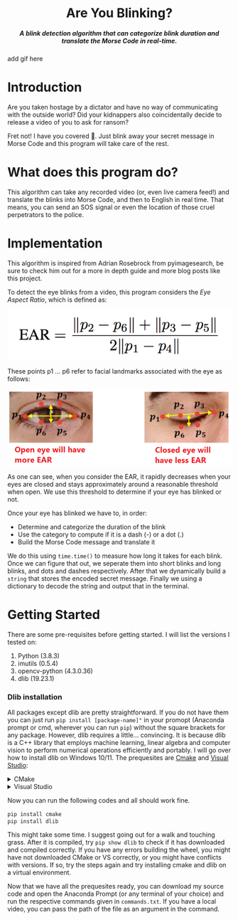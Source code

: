 <H1 align="center">
    Are You Blinking?
</H1>

<H5 align="center">
    A blink detection algorithm that can categorize blink duration and translate the Morse Code in real-time.
</H5>

add gif here

# Introduction

Are you taken hostage by a dictator and have no way of communicating with the outside world? Did your kidnappers also coincidentally decide to release a video of you to ask for ransom? 

Fret not! I have you covered 🤝. Just blink away your secret message in Morse Code and this program will take care of the rest.


# What does this program do?

This algorithm can take any recorded video (or, even live camera feed!) and translate the blinks into Morse Code, and then to English in real time. That means, you can send an SOS signal or even the location of those cruel perpetrators to the police. 


# Implementation

This algorithm is inspired from Adrian Rosebrock from pyimagesearch, be sure to check him out for a more in depth guide and more blog posts like this project. 


To detect the eye blinks from a video, this program considers the *Eye Aspect Ratio*, which is defined as:

<p align="center">
  <img src="equation.png" />
</p>

These points p1 ... p6 refer to facial landmarks associated with the eye as follows: 

<p align="center">
  <img src="eyeimage.png" />
</p>

As one can see, when you consider the EAR, it rapidly decreases when your eyes are closed and stays approximately around a reasonable threshold when open. We use this threshold to determine if your eye has blinked or not.

Once your eye has blinked we have to, in order: 

* Determine and categorize the duration of the blink
* Use the category to compute if it is a dash (-) or a dot (.)
* Build the Morse Code message and translate it 

We do this using `time.time()` to measure how long it takes for each blink. Once we can figure that out, we seperate them into short blinks and long blinks, and dots and dashes respectively. After that we dynamically build a `string` that stores the encoded secret message. Finally we using a dictionary to decode the string and output that in the terminal.

# Getting Started

There are some pre-requisites before getting started. I will list the versions I tested on:

1. Python (3.8.3)
2. imutils (0.5.4)
3. opencv-python (4.3.0.36)
4. dlib (19.23.1)

### Dlib installation

All packages except dlib are pretty straightforward. If you do not have them you can just run ```pip install [package-name]"``` in your promopt (Anaconda prompt or cmd, wherever you can run `pip`) without the square brackets for any package. However, dlib requires a little... convincing. It is because dlib is a C++ library that employs machine learning, linear algebra and computer vision to perform numerical operations efficiently and portably. I will go over how to install dlib on Windows 10/11. The prequesites are [Cmake](https://cmake.org/download/) and [Visual Studio](https://visualstudio.microsoft.com/visual-cpp-build-tools/):

<details> 
  <summary> CMake </summary>    
    Dlib is written in C/C++, and your computer needs to *build* the package, so you need something that can automate that build process. Head over to the download link given above and download the file that is the best for you. I recommend the .msi file since it is much easier (tip - make sure to add the Windows PATH during installation). :
    
<p align="center">
  <img src="Cmake.png" />
</p>
    
</details>


<details>
    <summary>Visual Studio</summary>
    This one can be a little tricky. While Visual Studio is a great tool that functions as a compiler for the C based packages/libraries, what we really need is the C++ CMake tools for Windows option that is provided as an optional addition when you install Visual Studio. Once you are on the screen where you can select the different modules to download, you can refer to this image to make sure you are downloading the right tools for this program:
    
<p align="center">
  <img src="vs.png" />
</p>
</details>

Now you can run the following codes and all should work fine.

```
pip install cmake
pip install dlib
```

This might take some time. I suggest going out for a walk and touching grass. After it is compiled, try `pip show dlib` to check if it has downloaded and compiled correctly. If you have any errors building the wheel, you might have not downloaded CMake or VS correctly, or you might have conflicts with versions. If so, try the steps again and try installing cmake and dlib on a virtual environment. 


Now that we have all the prequesites ready, you can download my source code and open the Anaconda Prompt (or any terminal of your choice) and run the respective commands given in `commands.txt`. If you have a local video, you can pass the path of the file as an argument in the command.
